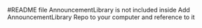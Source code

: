 #README file
AnnouncementLibrary is not included inside
Add AnnouncementLibrary Repo to your computer and reference to it
